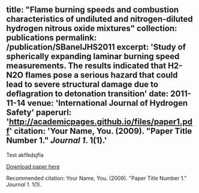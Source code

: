 
title: "Flame burning speeds and combustion characteristics of undiluted and nitrogen-diluted hydrogen nitrous oxide mixtures"
collection: publications
permalink: /publication/SBaneIJHS2011
excerpt: 'Study of spherically expanding laminar burning speed measurements. The results indicated that H2-N2O flames pose a serious hazard that could lead to severe structural damage due to deflagration to detonation transition'
date: 2011-11-14
venue: 'International Journal of Hydrogen Safety'
paperurl: 'http://academicpages.github.io/files/paper1.pdf'
citation: 'Your Name, You. (2009). &quot;Paper Title Number 1.&quot; <i>Journal 1</i>. 1(1).'
---
Test akflkdsjfla

[Download paper here](http://academicpages.github.io/files/paper1.pdf)

Recommended citation: Your Name, You. (2009). "Paper Title Number 1." <i>Journal 1</i>. 1(1).
